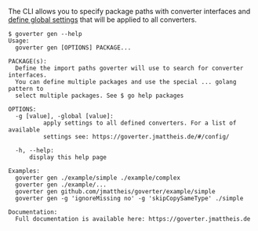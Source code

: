 The CLI allows you to specify package paths with converter interfaces and
[define global settings](config/define.md#cli) that will be applied to all
converters.

```
$ goverter gen --help
Usage:
  goverter gen [OPTIONS] PACKAGE...

PACKAGE(s):
  Define the import paths goverter will use to search for converter interfaces.
  You can define multiple packages and use the special ... golang pattern to
  select multiple packages. See $ go help packages

OPTIONS:
  -g [value], -global [value]:
          apply settings to all defined converters. For a list of available
          settings see: https://goverter.jmattheis.de/#/config/

  -h, --help:
      display this help page

Examples:
  goverter gen ./example/simple ./example/complex
  goverter gen ./example/...
  goverter gen github.com/jmattheis/goverter/example/simple
  goverter gen -g 'ignoreMissing no' -g 'skipCopySameType' ./simple

Documentation:
  Full documentation is available here: https://goverter.jmattheis.de
```
